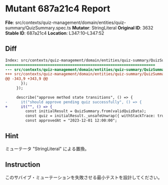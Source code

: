 # Mutant 687a21c4 Report

**File**: src/contexts/quiz-management/domain/entities/quiz-summary/QuizSummary.spec.ts
**Mutator**: StringLiteral
**Original ID**: 3632
**Stable ID**: 687a21c4
**Location**: L347:10–L347:52

## Diff

```diff
Index: src/contexts/quiz-management/domain/entities/quiz-summary/QuizSummary.spec.ts
===================================================================
--- src/contexts/quiz-management/domain/entities/quiz-summary/QuizSummary.spec.ts	original
+++ src/contexts/quiz-management/domain/entities/quiz-summary/QuizSummary.spec.ts	mutated #3632
@@ -343,9 +343,9 @@
       });
     });
 
     describe("approve method state transitions", () => {
-      it("should approve pending quiz successfully", () => {
+      it("", () => {
         const initialResult = QuizSummary.from(validQuizData);
         const quiz = initialResult._unsafeUnwrap({ withStackTrace: true });
         const approvedAt = "2023-12-01 12:00:00";
```

## Hint

ミューテータ "StringLiteral" による置換。

## Instruction

このサバイブ・ミューテーションを失敗させる最小テストを設計してください。
